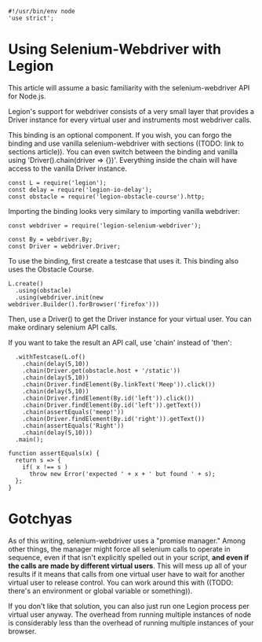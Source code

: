 	#!/usr/bin/env node
	'use strict';

Using Selenium-Webdriver with Legion
====================================

This article will assume a basic familiarity with the selenium-webdriver
API for Node.js.

Legion's support for webdriver consists of a very small layer that provides
a Driver instance for every virtual user and instruments most webdriver calls.

This binding is an optional component. If you wish, you can forgo the binding
and use vanilla selenium-webdriver with sections ((TODO: link to sections article)).
You can even switch between the binding and vanilla using 'Driver().chain(driver => {})'.
Everything inside the chain will have access to the vanilla Driver instance.

	const L = require('legion');
	const delay = require('legion-io-delay');
	const obstacle = require('legion-obstacle-course').http;

Importing the binding looks very similary to importing vanilla webdriver:

	const webdriver = require('legion-selenium-webdriver');
	
	const By = webdriver.By;
	const Driver = webdriver.Driver;

To use the binding, first create a testcase that uses it. This binding
also uses the Obstacle Course.

	L.create()
	  .using(obstacle)
	  .using(webdriver.init(new webdriver.Builder().forBrowser('firefox')))

Then, use a Driver() to get the Driver instance for your virtual user. You can make ordinary selenium API calls.

If you want to take the result an API call, use 'chain' instead of 'then':

	  .withTestcase(L.of()
	    .chain(delay(5,10))
	    .chain(Driver.get(obstacle.host + '/static'))
	    .chain(delay(5,10))
	    .chain(Driver.findElement(By.linkText('Meep')).click())
	    .chain(delay(5,10))
	    .chain(Driver.findElement(By.id('left')).click())
	    .chain(Driver.findElement(By.id('left')).getText())
	    .chain(assertEquals('meep!'))
	    .chain(Driver.findElement(By.id('right')).getText())
	    .chain(assertEquals('Right'))
	    .chain(delay(5,10)))
	  .main();

	function assertEquals(x) {
	  return s => {
	    if( x !== s )
	      throw new Error('expected ' + x + ' but found ' + s);
	  };
	}

Gotchyas
========

As of this writing, selenium-webdriver uses a "promise manager." Among other things, the manager might force all selenium calls to operate in sequence, even if that isn't explicitly spelled out in your script, **and even if the calls are made by different virtual users**. This will mess up all of your results if it means that calls from one virtual user have to wait for another virtual user to release control. You can work around this with ((TODO: there's an environment or global variable or something)).

If you don't like that solution, you can also just run one Legion process per virtual user anyway. The overhead from running multiple instances of node is considerably less than the overhead of running multiple instances of your browser.


